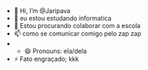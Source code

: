 - 👋 Hi, I’m @Jaripava
- 🌱 eu estou estudando informatica  
- 💞️ Estou procurando colaborar com a escola 
- 📫 como se comunicar comigo pelo zap zap
- - 😄 Pronouns: ela/dela
- ⚡ Fato engraçado; kkk

<!---
Jaripavan/Jaripavan is a ✨ special ✨ repository because its `README.md` (this file) appears on your GitHub profile.
You can click the Preview link to take a look at your changes.
--->
